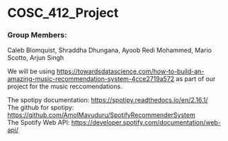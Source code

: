 # COSC_412_Project

### Group Members:
Caleb Blomquist, Shraddha Dhungana, Ayoob Redi Mohammed, Mario Scotto, Arjun Singh   

We will be using https://towardsdatascience.com/how-to-build-an-amazing-music-recommendation-system-4cce2719a572 as part of our project for the music reccomendations. 


The spotipy documentation: https://spotipy.readthedocs.io/en/2.16.1/  
The github for spotipy: https://github.com/AmolMavuduru/SpotifyRecommenderSystem  
The Spotify Web API: https://developer.spotify.com/documentation/web-api/
